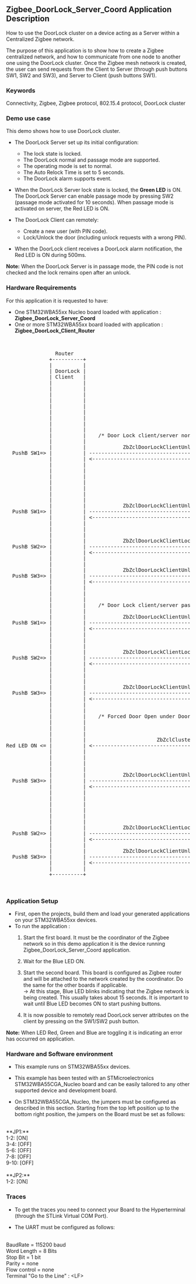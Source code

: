 ## __Zigbee_DoorLock_Server_Coord Application Description__

How to use the DoorLock cluster  on a device acting as a Server within a Centralized Zigbee network.
    
The purpose of this application is to show how to create a Zigbee centralized network, and how to communicate from one node to another one using the DoorLock cluster. Once the Zigbee mesh network is created, the user can send requests from the Client to Server (through push buttons SW1, SW2 and SW3), and Server to Client (push buttons SW1).  

### __Keywords__

Connectivity, Zigbee, Zigbee protocol, 802.15.4 protocol, DoorLock cluster 

### __Demo use case__  

This demo shows how to use DoorLock cluster.  

* The DoorLock Server set up its initial configuration:
	* The lock state is locked.
	* The DoorLock normal and passage mode are supported.
	* The operating mode is set to normal.
	* The Auto Relock Time is set to 5 seconds.
	* The DoorLock alarm supports <Forced Door Open under Door Locked Condition> event.

* When the DoorLock Server lock state is locked, the **Green LED** is ON.
  The DoorLock Server can enable passage mode by pressing SW2 (passage mode activated for 10 seconds).
  When passage mode is activated on server, the Red LED is ON.

* The DoorLock Client can remotely: 
   * Create a new user (with PIN code).
   * Lock/Unlock the door (including unlock requests with a wrong PIN).

*  When the DoorLock client receives a DoorLock alarm notification, the Red LED is ON during 500ms.
    
**Note:** When the DoorLock Server is in passage mode, the PIN code is not checked and the lock remains open after an unlock.  
  
### __Hardware Requirements__

For this application it is requested to have:  

* One STM32WBA55xx Nucleo board loaded with application : **Zigbee_DoorLock_Server_Coord**  
* One or more STM32WBA55xx board loaded with application : **Zigbee_DoorLock_Client_Router**  

<pre>
    

                Router                                                                      Coord.
              +----------+                                                                +----------+
              |          |                                                                |          |
              | DoorLock |                                                                | DoorLock |
              | Client   |                                                                | Server   |  - DoorLock Server during Init 
              |          |                                                                |          |    <= ZbZclAttrIntegerWrite(ZCL_DOORLOCK_ATTR_LOCKSTATE)
              |          |                                                                |          |    <= ZbZclAttrIntegerWrite(ZCL_DOORLOCK_ATTR_DOORSTATE)
              |          |                                                                |          |	 <= ZbZclAttrIntegerWrite(ZCL_DOORLOCK_ATTR_SUPPORTED_MODES)
              |          |                                                                |          |    <= ZbZclAttrIntegerWrite(ZCL_DOORLOCK_ATTR_MODE)
              |          |                                                                |          |    <= ZbZclAttrIntegerWrite(ZCL_DOORLOCK_ATTR_AUTO_RELOCK)
              |          |                                                                |          |			 
              |          |                                                                |         || => GREEN LED ON
              |          |                                                                |  Door   ||
              |          |                                                                |  Lock   ||
              |          |    /* Door Lock client/server normal mode interaction */       |         ||			 
              |          |                                                                |         ||
              |          |            ZbZclDoorLockClientUnlockReq(PIN)                   |         ||
  PushB SW1=> |          | -------------------------------------------------------------> |         || => GREEN LED OFF
              |          | <------------------------------------------------------------- |          |
              |          |                                                                |  Door    |
              |          |                                                                |  UnLock  |
              |          |                                                                |          |	/* When Auto Relock Time is reached */
              |          |                                                                |          | <= ZbZclAttrIntegerWrite(ZCL_DOORLOCK_ATTR_LOCKSTATE)
              |          |                                                                |         || => GREEN LED ON
              |          |                                                                |  Door   ||
              |          |                                                                |  Lock   ||
              |          |            ZbZclDoorLockClientUnlockReq(PIN)                   |         ||
  PushB SW1=> |          | -------------------------------------------------------------> |         || => GREEN LED OFF
              |          | <------------------------------------------------------------- |          |
              |          |                                                                |  Door    |
              |          |                                                                |  UnLock  |
              |          |                                                                |          |
              |          |            ZbZclDoorLockClientLockReq(PIN)                     |          |
  PushB SW2=> |          | -------------------------------------------------------------> |         || => GREEN LED ON
              |          | <------------------------------------------------------------- |  Door   ||
              |          |                                                                |  Lock   ||
              |          |                                                                |         ||
              |          |            ZbZclDoorLockClientUnlockReq(WRONG_PIN)             |         ||
  PushB SW3=> |          | -------------------------------------------------------------> |         || => GREEN LED remains ON
              |          | <------------------------------------------------------------- |         ||
              |          |                                                                |         ||
              |          |                                                                |         ||
              |          |                                                                |         ||			 
              |          |    /* Door Lock client/server passage interaction */           |         ||
              |          |                                                                |         ||
              |          |            ZbZclDoorLockClientUnlockReq(PIN)                   |         ||
  PushB SW1=> |          | -------------------------------------------------------------> |         || => GREEN LED OFF
              |          | <------------------------------------------------------------- |          |
              |          |                                                                |  Door    |
              |          |                                                                |  UnLock  |			 
              |          |                                                                |          |			 
              |          |            ZbZclDoorLockClientLockReq(PIN)                     |          |
  PushB SW2=> |          | -------------------------------------------------------------> |         || => GREEN LED ON
              |          | <------------------------------------------------------------- |         ||
              |          |                                                                |  Door   ||
              |          |                                                                |  Lock   ||
              |          |                                                                |         ||			 
              |          |            ZbZclDoorLockClientUnlockReq(WRONG_PIN)             |         ||
  PushB SW3=> |          | -------------------------------------------------------------> |         ||
              |          | <------------------------------------------------------------- |         ||
              |          |                                                                |         ||
              |          |                                                                |         ||
              |          |    /* Forced Door Open under Door Locked Condition alarm */    |         ||  
              |          |                                                                |         || <= PushB SW1 : 
              |          |                                                                |         || <= ZbZclAttrIntegerWrite(ZCL_DOORLOCK_ATTR_DOORSTATE)
              |          |                                                                |         ||
              |          |                       ZbZclClusterSendAlarm                    |         ||
Red LED ON <= |          | <------------------------------------------------------------- |         ||
              |          |                                                                |         ||
              |          |                                                                |         ||
              |          |                                                                |         || <= PushB SW2 : Passage Mode during 10 sec.
              |          |                                                                |         ||
              |          |            ZbZclDoorLockClientUnlockReq(WRONG_PIN)             |         ||
  PushB SW3=> |          | -------------------------------------------------------------> |         || => GREEN LED OFF 
              |          | <------------------------------------------------------------- |          | (It is possible to unlock the door, even if the
              |          |                                                                |  Door    |  pin is wrong because of the 'passage' mode)
              |          |                                                                |  UnLock  |
              |          |                                                                |          |
              |          |                                                                |          | => Expiration of Passage mode after 10 sec.
              |          |                                                                |          | 
              |          |                                                                |          | 
              |          |            ZbZclDoorLockClientLockReq(PIN)                     |          |
  PushB SW2=> |          | -------------------------------------------------------------> |         || => GREEN LED ON 
              |          | <------------------------------------------------------------- |  Door   ||
              |          |                                                                |  Lock   ||
              |          |            ZbZclDoorLockClientUnlockReq(WRONG_PIN)             |         ||
  PushB SW3=> |          | -------------------------------------------------------------> |         || => GREEN LED remains ON
              |          | <------------------------------------------------------------- |         ||
              |          |                                                                |         || 
              +----------+                                                                +----------+
  
  
</pre> 

### __Application Setup__

* First, open the projects, build them and load your generated applications on your STM32WBA55xx devices.
* To run the application :
	1. Start the first board. It must be the coordinator of the Zigbee network so in this demo application it is the device running Zigbee_DoorLock_Server_Coord application.  

	2. Wait for the Blue LED ON.  

	3. Start the second board. This board is configured as Zigbee router and will be attached to the network created by the coordinator.
Do the same for the other boards if applicable.  
&rarr; At this stage, Blue LED blinks indicating that the Zigbee network is being created. This usually takes about 15 seconds. It is important to wait until Blue LED becomes ON to start pushing buttons.  

	4. It is now possible to remotely read DoorLock server attributes on the client by pressing on the SW1/SW2 push button.
   
**Note:** When LED Red, Green and Blue are toggling it is indicating an error has occurred on application.

### __Hardware and Software environment__

* This example runs on STM32WBA55xx devices.  

* This example has been tested with an STMicroelectronics STM32WBA55CGA_Nucleo board and can be easily tailored to any other supported device and development board.  

* On STM32WBA55CGA_Nucleo, the jumpers must be configured as described in this section. Starting from the top left position up to the bottom right position, the jumpers on the Board must be set as follows:
<br>    
**JP1:**</br>
1-2:  [ON]</br>
3-4:  [OFF]</br>
5-6:  [OFF]</br>
7-8:  [OFF]</br>
9-10: [OFF]</br>
<br>
**JP2:**</br>
1-2:  [ON]  

### __Traces__

* To get the traces you need to connect your Board to the Hyperterminal (through the STLink Virtual COM Port).  

* The UART must be configured as follows:  
<br>
BaudRate       = 115200 baud</br>
Word Length    = 8 Bits</br>
Stop Bit       = 1 bit</br>
Parity         = none</br>
Flow control   = none</br>
Terminal   "Go to the Line" : &lt;LF&gt;  

